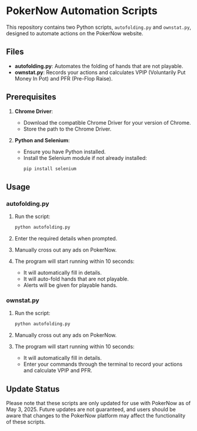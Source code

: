 # PokerNow Automation Scripts

This repository contains two Python scripts, `autofolding.py` and `ownstat.py`, designed to automate actions on the PokerNow website.

## Files

- **autofolding.py**: Automates the folding of hands that are not playable.
- **ownstat.py**: Records your actions and calculates VPIP (Voluntarily Put Money In Pot) and PFR (Pre-Flop Raise).

## Prerequisites

1. **Chrome Driver**: 
   - Download the compatible Chrome Driver for your version of Chrome.
   - Store the path to the Chrome Driver.

2. **Python and Selenium**:
   - Ensure you have Python installed.
   - Install the Selenium module if not already installed:
     ```bash
     pip install selenium
     ```

## Usage

### autofolding.py

1. Run the script:
   ```bash
   python autofolding.py
   
2. Enter the required details when prompted.

3. Manually cross out any ads on PokerNow.

4. The program will start running within 10 seconds:
   - It will automatically fill in details.
   - It will auto-fold hands that are not playable.
   - Alerts will be given for playable hands.

### ownstat.py

1. Run the script:
   ```bash
   python autofolding.py

2. Manually cross out any ads on PokerNow.

3. The program will start running within 10 seconds:
   - It will automatically fill in details.
   - Enter your commands through the terminal to record your actions and calculate VPIP and PFR.

## Update Status
Please note that these scripts are only updated for use with PokerNow as of May 3, 2025. Future updates are not guaranteed, and users should be aware that changes to the PokerNow platform may affect the functionality of these scripts.

   
